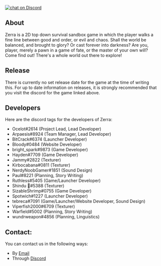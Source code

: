 <a href="https://discord.gg/5CUa6qv">
        <img src="https://img.shields.io/discord/308323056592486420.svg?logo=discord&colorB=8080ff"
            alt="chat on Discord"></a>

## About
Zerra is a 2D top down survival sandbox game in which the player walks a fine line between good and order, or evil and chaos. Shall the world be balanced, and brought to glory? Or cast forever into darkness? Are you, player, merely a pawn in a game of fate, or the master of your own will? Come find out! There's a whole world out there to explore!

## Release
There is currently no set release date for the game at the time of writing this. For up to date information on releases, it is strongly recommended that you visit the discord for the game linked above.

## Developers
Here are the discord tags for the developers of Zerra:

* Ocelot#2614 (Project Lead, Lead Developer)
* Arpaesis#8924 (Team Manager, Lead Developer)
* BitCrack#6374 (Launcher Developer)
* Bloody#0484 (Website Developer)
* bright_spark#9873 (Game Developer)
* Hayden#7709 (Game Developer)
* Jammy#2822 (Texturer)
* Kirbocabana#0811 (Texturer)
* NerdyNoobGamer#1851 (Sound Design)
* Paul#8221 (Planning, Story Writing)
* Ruthless#5405 (Game/Launcher Developer)
* Shindu 👬#5388 (Texturer)
* SizableShrimp#0755 (Game Developer)
* Spotwich#1227 (Launcher Developer)
* tebreca#7091 (Game/Launcher/Website Developer, Sound Design)
* Viperfish2000#6709 (Texturer)
* Warfield#5002 (Planning, Story Writing)
* wundrweapon#4856 (Planning, Linguistics)

## Contact:
You can contact us in the following ways:

* By [Email](zerrateam@gmail.com)
* Through [Discord](https://discord.gg/5CUa6qv)

